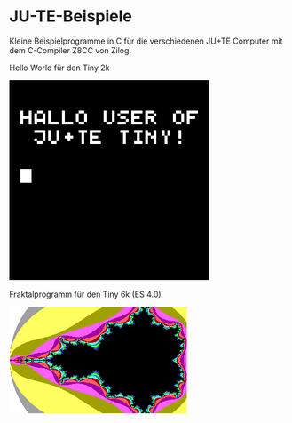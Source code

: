 # JU-TE-Beispiele
Kleine Beispielprogramme in C für die verschiedenen JU+TE Computer
mit dem C-Compiler Z8CC von Zilog.

Hello World für den Tiny 2k

![Ausgabe Hello World](https://raw.githubusercontent.com/boert/JU-TE-Beispiele/master/2k_hello_world/main.png)


Fraktalprogramm für den Tiny 6k (ES 4.0)

![Ausgabe Fraktalprogramm](https://raw.githubusercontent.com/boert/JU-TE-Beispiele/master/6k_fraktal/fraktal.png)
